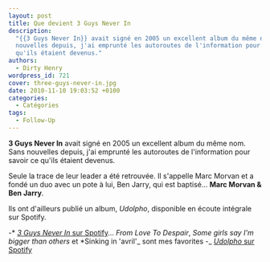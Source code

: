 ```yaml
---
layout: post
title: Que devient 3 Guys Never In
description:
  "{{3 Guys Never In}} avait signé en 2005 un excellent album du même nom. Sans
  nouvelles depuis, j'ai emprunté les autoroutes de l'information pour savoir ce
  qu'ils étaient devenus."
authors:
  - Dirty Henry
wordpress_id: 721
cover: three-guys-never-in.jpg
date: 2010-11-10 19:03:52 +0100
categories:
  - Catégories
tags:
  - Follow-Up
---
```


**3 Guys Never In** avait signé en 2005 un excellent album du même nom. Sans
nouvelles depuis, j'ai emprunté les autoroutes de l'information pour savoir ce
qu'ils étaient devenus.

Seule la trace de leur leader a été retrouvée. Il s'appelle Marc Morvan et a
fondé un duo avec un pote à lui, Ben Jarry, qui est baptisé… **Marc Morvan & Ben
Jarry**.

Ils ont d'ailleurs publié un album, _Udolpho_, disponible en écoute intégrale
sur Spotify.

-* [*3 Guys Never In* sur
Spotify](http://open.spotify.com/album/05A5G9yZfz3fO4KyjAwj1q)… *From Love To
Despair*, *Some girls say I'm bigger than others* et *Sinking in 'avril'_ sont
mes favorites -_
[_Udolpho_ sur Spotify](http://open.spotify.com/album/6vT1mHQFVKQHPGgqHYOMeY)
